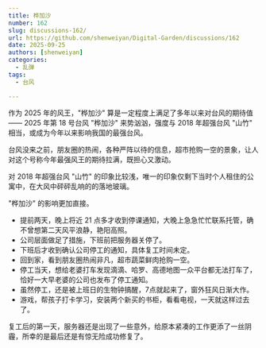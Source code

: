 ```yaml
---
title: 桦加沙
number: 162
slug: discussions-162/
url: https://github.com/shenweiyan/Digital-Garden/discussions/162
date: 2025-09-25
authors: [shenweiyan]
categories: 
  - 乱弹
tags: 
  - 台风

---
```


作为 2025 年的风王，"桦加沙" 算是一定程度上满足了多年以来对台风的期待值 —— 2025 年第 18 号台风 "桦加沙" 来势汹汹，强度与 2018 年超强台风 "山竹" 相当，或成为今年以来影响我国的最强台风。

台风没来之前，朋友圈的热闹，各种严阵以待的信息，超市抢购一空的景象，让人对这个号称今年最强风王的期待拉满，既担心又激动。

<!-- more -->

对 2018 年超强台风 "山竹" 的印象比较浅，唯一的印象仅剩下当时个人租住的公寓中，在大风中砰砰乱响的的落地玻璃。

"桦加沙" 的影响更加直接。

- 提前两天，晚上将近 21 点多才收到停课通知，大晚上急急忙忙联系托管，确不曾想第二天风平浪静，艳阳高照。
- 公司层面做足了措施，下班前把服务器关停了。
- 下班后才收到确认公司停工的通知，具体复工时间未定。
- 回到家，看到朋友圈热闹非凡，超市蔬菜鲜肉抢购一空。
- 停工当天，想给老婆打车发现滴滴、哈罗、高德地图一众平台都无法打车了，恰好一大早老婆的公司也发布了停工通知。
- 虽然停工，还是被上班日的生物钟搞醒，7点就起来了，窗外狂风日渐大作。
- 游戏，帮孩子打卡学习，安装两个新买的书柜，看看电视，一天就这样过去了。

复工后的第一天，服务器还是出现了一些意外，给原本紧凑的工作更添了一丝阴霾，所幸的是最后还是有惊无险成功修复了。



<script src="https://giscus.app/client.js"
	data-repo="shenweiyan/Digital-Garden"
	data-repo-id="R_kgDOKgxWlg"
	data-mapping="number"
	data-term="162"
	data-reactions-enabled="1"
	data-emit-metadata="0"
	data-input-position="bottom"
	data-theme="light"
	data-lang="zh-CN"
	crossorigin="anonymous"
	async>
</script>
